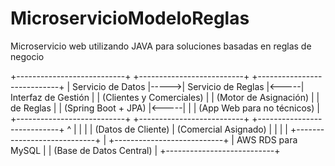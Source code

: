 # MicroservicioModeloReglas
Microservicio web utilizando JAVA para soluciones basadas en reglas de negocio


+---------------------------+      +--------------------------+      +----------------------------+
|      Servicio de Datos    |----->|   Servicio de Reglas     |<-----|    Interfaz de Gestión     |
|  (Clientes y Comerciales) |      | (Motor de Asignación)    |      |        de Reglas           |
|    (Spring Boot + JPA)    |<-----|                          |      | (App Web para no técnicos) |
+---------------------------+      +--------------------------+      +----------------------------+
          ^     |                            |
          |     | (Datos de Cliente)         | (Comercial Asignado)
          |     |                            |
          |     +----------------------------+
          |
+---------------------------+
|   AWS RDS para MySQL      |
|  (Base de Datos Central)  |
+---------------------------+